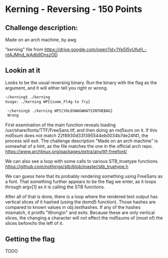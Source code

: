 # Kerning - Reversing - 150 Points

## Challenge description:

Made on an arch machine, by awg

"kerning" file from https://drive.google.com/open?id=1Ye5I5yUfuH_-ntAJMnd_ikAdb9DnszOD

## Lookin at it

Looks to be the usual reversing binary. Run the binary with the flag as the argument, and it will either tell you right or wrong.

```bash
~/kerning$ ./kerning
Usage: ./kerning WPI{some_Fl4g-to 7ry}
```
```bash
 ~/kerning$ ./kerning WPI{YOLOSWAGWHATSINTHEBAG}
 Wrong
 ```
 
 
 First examination of the main function reveals loading  /usr/share/fonts/TTF/FreeSans.ttf, and then doing an md5sum on it. If this md5sum does not match 22f8930d33f395544eb0034b7de24f41, the process will exit. The challenge description "Made on an arch machine" is somewhat of a hint, as the file matches the one in the official arch repo.  https://www.archlinux.org/packages/extra/any/ttf-freefont/
 
 
 
 We can also see a loop with some calls to various STB_truetype functions. https://github.com/nothings/stb/blob/master/stb_truetype.h
 
 We can guess here that its probably rendering something using FreeSans as a font. That something further appears to be the flag we enter, as it loops through argv[1] as it is calling the STB functions.
 

 
 
 After all of that is done, there is a loop where the rendered text output has vertical slices of it hashed (using the domd5 function). Those hashes are compared to known values in obj.texthashes. If any of the hashes mismatch, it printfs "Wrong\n" and exits. Because these are only vertical slices, the changing a character will not effect the md5sums of (most of) the slices before/to the left of it.
 
 
 ## Getting the flag
 
 TODO
